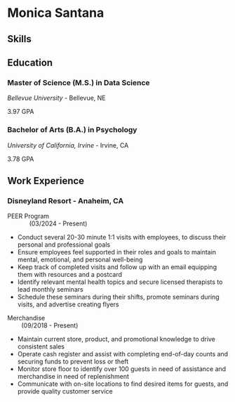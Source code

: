 # Monica Santana
## Skills


## Education                                                        	                                       
### Master of Science (M.S.) in Data Science

_Bellevue University_ - Bellevue, NE

3.97 GPA
                                                                  	                                
### Bachelor of Arts (B.A.) in Psychology

_University of California, Irvine_ - Irvine, CA

3.78 GPA

## Work Experience
### Disneyland Resort - Anaheim, CA
PEER Program &emsp; &emsp; &emsp; &emsp; &emsp; &emsp; &emsp; &emsp; &emsp; &emsp; &emsp; &emsp; &emsp; &emsp; &emsp; &emsp; &emsp; &emsp; &emsp; &emsp; &emsp; &emsp; &emsp; &emsp; &emsp;(03/2024 - Present)
* Conduct several 20-30 minute 1:1 visits with employees, to discuss their personal and professional goals 
* Ensure employees feel supported in their roles and goals to maintain mental, emotional, and personal well-being
* Keep track of completed visits and follow up with an email equipping them with resources and a postcard 
*	Identify relevant mental health topics and secure licensed therapists to lead monthly seminars
* Schedule these seminars during their shifts, promote seminars during visits, and advertise creating flyers

Merchandise &emsp; &emsp; &emsp; &emsp; &emsp; &emsp; &emsp; &emsp; &emsp; &emsp; &emsp; &emsp; &emsp; &emsp; &emsp; &emsp; &emsp; &emsp; &emsp; &emsp; &emsp; &emsp; &emsp; &emsp; &emsp;(09/2018 - Present)
*	Maintain current store, product, and promotional knowledge to drive consistent sales
*	Operate cash register and assist with completing end-of-day counts and securing funds to prevent loss or theft
*	Monitor store floor to identify over 100 guests in need of assistance and merchandise in need of replenishment
*	Communicate with on-site locations to find desired items for guests, and provide quality customer service




